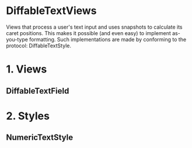 # DiffableTextViews

Views that process a user's text input and uses snapshots to calculate its caret positions. This makes it possible (and even easy) to implement as-you-type formatting. Such implementations are made by conforming to the protocol: DiffableTextStyle.

# 1. Views
## DiffableTextField

# 2. Styles
## NumericTextStyle
